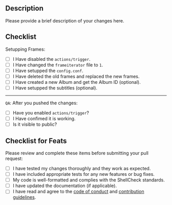 ## Description

Please provide a brief description of your changes here.

## Checklist

Setupping Frames:
- [ ] I Have disabled the `actions/trigger`.
- [ ] I Have changed the `frameiterator` file to `1`.
- [ ] I Have setupped the `config.conf`.
- [ ] I Have deleted the old frames and replaced the new frames.
- [ ] I Have created a new Album and get the Album ID (optional).
- [ ] I Have setupped the subtitles (optional).

---

`QA`: After you pushed the changes:
- [ ] Have you enabled `actions/trigger`?
- [ ] I Have confimed it is working.
- [ ] Is it visible to public?

## Checklist for Feats

Please review and complete these items before submitting your pull request:

- [ ] I have tested my changes thoroughly and they work as expected.
- [ ] I have included appropriate tests for any new features or bug fixes.
- [ ] My code is well-formatted and complies with the ShellCheck standards.
- [ ] I have updated the documentation (if applicable).
- [ ] I have read and agree to the [code of conduct](CODE_OF_CONDUCT.md) and [contribution guidelines](CONTRIBUTING.md).
